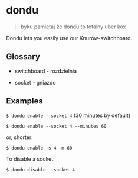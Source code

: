 # dondu

> byku pamiętaj że dondu to totalny uber kox

Dondu lets you easily use our Knurów-switchboard.

## Glossary

- switchboard - rozdzielnia

- socket - gniazdo

## Examples

`$ dondu enable --socket 4` (30 minutes by default)

`$ dondu enable --socket 4 --minutes 60`

or, shorter:

`$ dondu enable -s 4 -m 60`

To disable a socket:

`$ dondu disable --socket 4`
